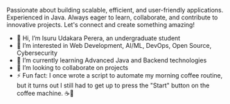 Passionate about building scalable, efficient, and user-friendly applications. 
Experienced in Java. 
Always eager to learn, collaborate, and contribute to innovative projects. 
Let's connect and create something amazing!
- 👋 Hi, I’m Isuru Udakara Perera, an undergraduate student
- 👀 I’m interested in Web Development, AI/ML, DevOps, Open Source, Cybersecurity
- 🌱 I’m currently learning Advanced Java and Backend technologies
- 💞️ I’m looking to collaborate on projects
- ⚡ Fun fact: I once wrote a script to automate my morning coffee routine, but it turns out I still had to get up to press the "Start" button on the coffee machine. ☕🤖

<!---
isuru-udakara/isuru-udakara is a ✨ special ✨ repository because its `README.md` (this file) appears on your GitHub profile.
You can click the Preview link to take a look at your changes.
--->
